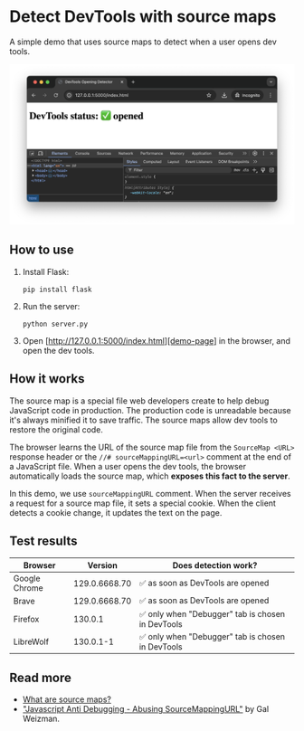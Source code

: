# Detect DevTools with source maps

A simple demo that uses source maps to detect when a user opens dev tools.

<img src="images/devtools-detected-in-chrome.png" width="686" alt="DevTools detected in Google Chrome"/>

## How to use

1. Install Flask:

   ```shell
   pip install flask
   ```

2. Run the server:

   ```
   python server.py
   ```
3. Open [http://127.0.0.1:5000/index.html][demo-page] in the browser, and open the dev tools.

## How it works

The source map is a special file web developers create to help debug JavaScript code in production. The production code
is unreadable because it's always minified it to save traffic. The source maps allow dev tools to restore the original 
code.

The browser learns the URL of the source map file from the `SourceMap <URL>` response header or
the `//# sourceMappingURL=<url>` comment at the end of a JavaScript file. When a user opens the dev tools, the browser
automatically loads the source map, which **exposes this fact to the server**.

In this demo, we use `sourceMappingURL` comment. When the server receives a request for a source map file, it sets
a special cookie. When the client detects a cookie change, it updates the text on the page.

## Test results

| Browser       | Version       | Does detection work?                             |
|---------------|---------------|--------------------------------------------------|
| Google Chrome | 129.0.6668.70 | ✅ as soon as DevTools are opened                 |
| Brave         | 129.0.6668.70 | ✅ as soon as DevTools are opened                 |
| Firefox       | 130.0.1       | ✅ only when "Debugger" tab is chosen in DevTools |
| LibreWolf     | 130.0.1-1     | ✅ only when "Debugger" tab is chosen in DevTools |

## Read more

* [What are source maps?][what-are-source-maps]
* ["Javascript Anti Debugging - Abusing SourceMappingURL"][weizmain-article] by Gal Weizman.

[demo-page]: http://127.0.0.1:5000/index.html
[weizmain-article]: https://weizmangal.com/page-js-anti-debug-1/
[what-are-source-maps]: https://web.dev/articles/source-maps
